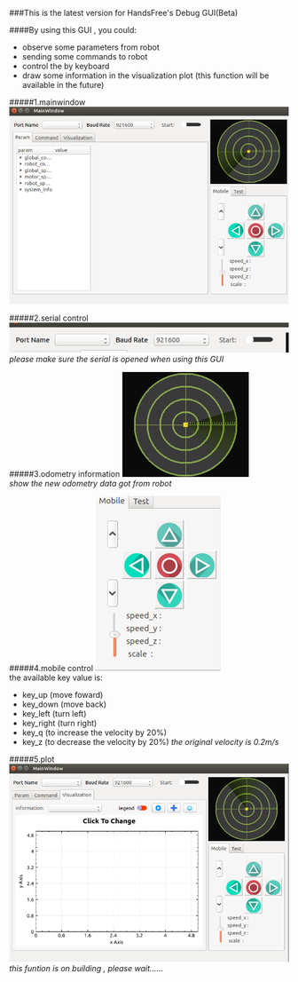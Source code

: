 ###This is the latest version for HandsFree's Debug GUI(Beta)


####By using this GUI , you could:<br/>
- observe some parameters from robot
- sending some commands to robot
- control the by keyboard
- draw some information in the visualization plot (this function will be available in the future)

#####1.mainwindow
![](https://github.com/HANDS-FREE/handsfree_gui/blob/master/README/v0.2_mainwindow.png)

#####2.serial control
![](https://github.com/HANDS-FREE/handsfree_gui/blob/master/README/v0.2_serial.png)<br/>
*please make sure the serial is opened when using this GUI*

#####3.odometry information
![](https://github.com/HANDS-FREE/handsfree_gui/blob/master/README/v0.2_odom.png)<br/>
*show the new odometry data got from robot*

#####4.mobile control
![](https://github.com/HANDS-FREE/handsfree_gui/blob/master/README/v0.2_control.png)<br/>
the available key value is:
- key_up (move foward)
- key_down (move back)
- key_left (turn left)
- key_right (turn right)
- key_q (to increase the velocity by 20%)
- key_z (to decrease the velocity by 20%)
*the original velocity is 0.2m/s*

#####5.plot
![](https://github.com/HANDS-FREE/handsfree_gui/blob/master/README/v0.2_plot.png)<br/>
*this funtion is on building , please wait......*
